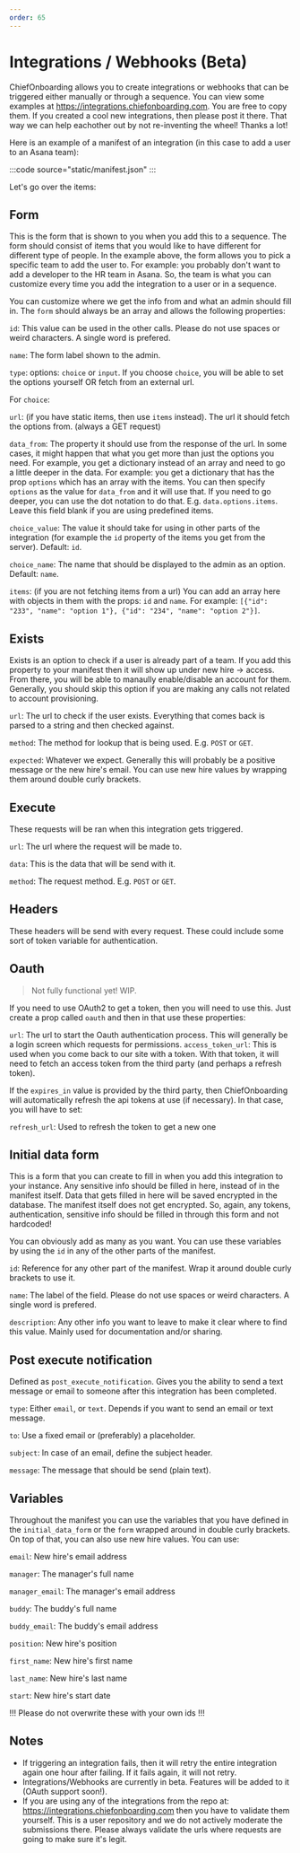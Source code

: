 ```yaml
---
order: 65 
---
```


# Integrations / Webhooks (Beta)
ChiefOnboarding allows you to create integrations or webhooks that can be triggered either manually or through a sequence. You can view some examples at https://integrations.chiefonboarding.com. You are free to copy them. If you created a cool new integrations, then please post it there. That way we can help eachother out by not re-inventing the wheel! Thanks a lot!

Here is an example of a manifest of an integration (in this case to add a user to an Asana team):

:::code source="static/manifest.json" :::

Let's go over the items:

## Form
This is the form that is shown to you when you add this to a sequence. The form should consist of items that you would like to have different for different type of people. In the example above, the form allows you to pick a specific team to add the user to. For example: you probably don't want to add a developer to the HR team in Asana. So, the team is what you can customize every time you add the integration to a user or in a sequence.

You can customize where we get the info from and what an admin should fill in. The `form` should always be an array and allows the following properties:

`id`: This value can be used in the other calls. Please do not use spaces or weird characters. A single word is prefered.

`name`: The form label shown to the admin.

`type`: options: `choice` or `input`. If you choose `choice`, you will be able to set the options yourself OR fetch from an external url.

For `choice`:

`url`: (if you have static items, then use `items` instead). The url it should fetch the options from. (always a GET request)

`data_from`: The property it should use from the response of the url. In some cases, it might happen that what you get more than just the options you need. For example, you get a dictionary instead of an array and need to go a little deeper in the data. For example: you get a dictionary that has the prop `options` which has an array with the items. You can then specify `options` as the value for `data_from` and it will use that. If you need to go deeper, you can use the dot notation to do that. E.g. `data.options.items`. Leave this field blank if you are using predefined items.

`choice_value`: The value it should take for using in other parts of the integration (for example the `id` property of the items you get from the server). Default: `id`.

`choice_name`: The name that should be displayed to the admin as an option. Default: `name`.

`items`: (if you are not fetching items from a url) You can add an array here with objects in them with the props: `id` and `name`. For example: `[{"id": "233", "name": "option 1"}, {"id": "234", "name": "option 2"}]`.


## Exists
Exists is an option to check if a user is already part of a team. If you add this property to your manifest then it will show up under new hire -> access. From there, you will be able to manaully enable/disable an account for them. Generally, you should skip this option if you are making any calls not related to account provisioning.

`url`: The url to check if the user exists. Everything that comes back is parsed to a string and then checked against.

`method`: The method for lookup that is being used. E.g. `POST` or `GET`.

`expected`: Whatever we expect. Generally this will probably be a positive message or the new hire's email. You can use new hire values by wrapping them around double curly brackets.

## Execute
These requests will be ran when this integration gets triggered.

`url`: The url where the request will be made to.

`data`: This is the data that will be send with it.

`method`: The request method. E.g. `POST` or `GET`.

## Headers
These headers will be send with every request. These could include some sort of token variable for authentication.

## Oauth
> Not fully functional yet! WIP.

If you need to use OAuth2 to get a token, then you will need to use this. Just create a prop called `oauth` and then in that use these properties:

`url`: The url to start the Oauth authentication process. This will generally be a login screen which requests for permissions.
`access_token_url`: This is used when you come back to our site with a token. With that token, it will need to fetch an access token from the third party (and perhaps a refresh token).

If the `expires_in` value is provided by the third party, then ChiefOnboarding will automatically refresh the api tokens at use (if necessary). In that case, you will have to set:

`refresh_url`: Used to refresh the token to get a new one


## Initial data form
This is a form that you can create to fill in when you add this integration to your instance. Any sensitive info should be filled in here, instead of in the manifest itself. Data that gets filled in here will be saved encrypted in the database. The manifest itself does not get encrypted. So, again, any tokens, authentication, sensitive info should be filled in through this form and not hardcoded!


You can obviously add as many as you want. You can use these variables by using the `id` in any of the other parts of the manifest.

`id`: Reference for any other part of the manifest. Wrap it around double curly brackets to use it. 

`name`: The label of the field. Please do not use spaces or weird characters. A single word is prefered.

`description`: Any other info you want to leave to make it clear where to find this value. Mainly used for documentation and/or sharing.


## Post execute notification
Defined as `post_execute_notification`. Gives you the ability to send a text message or email to someone after this integration has been completed.

`type`: Either `email`, or `text`. Depends if you want to send an email or text message.

`to`: Use a fixed email or (preferably) a placeholder.

`subject`: In case of an email, define the subject header.

`message`: The message that should be send (plain text).


## Variables
Throughout the manifest you can use the variables that you have defined in the `initial_data_form` or the `form` wrapped around in double curly brackets. On top of that, you can also use new hire values. You can use: 

`email`: New hire's email address

`manager`: The manager's full name

`manager_email`: The manager's email address

`buddy`: The buddy's full name

`buddy_email`: The buddy's email address

`position`: New hire's position

`first_name`: New hire's first name

`last_name`: New hire's last name

`start`: New hire's start date

!!!
Please do not overwrite these with your own ids
!!!


## Notes
* If triggering an integration fails, then it will retry the entire integration again one hour after failing. If it fails again, it will not retry.
* Integrations/Webhooks are currently in beta. Features will be added to it (OAuth support soon!).
* If you are using any of the integrations from the repo at: https://integrations.chiefonboarding.com then you have to validate them yourself. This is a user repository and we do not actively moderate the submissions there. Please always validate the urls where requests are going to make sure it's legit. 
